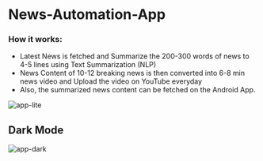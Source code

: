 # News-Automation-App

### How it works:
- Latest News is fetched and Summarize the 200-300 words of news to 4-5 lines using Text Summarization (NLP)
- News Content of 10-12 breaking news is then converted into 6-8 min news video and Upload the video on YouTube everyday
- Also, the summarized news content can be fetched on the Android App.


![app-lite](https://user-images.githubusercontent.com/25619022/122257928-1d0f1c80-ceee-11eb-9cd3-d2ae1b8f6848.gif)

## Dark Mode
![app-dark](https://user-images.githubusercontent.com/25619022/122258076-46c84380-ceee-11eb-982e-22d54ddf71ff.gif)
